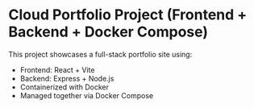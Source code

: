 # Cloud Portfolio Project (Frontend + Backend + Docker Compose)

This project showcases a full-stack portfolio site using:
- Frontend: React + Vite
- Backend: Express + Node.js
- Containerized with Docker
- Managed together via Docker Compose
